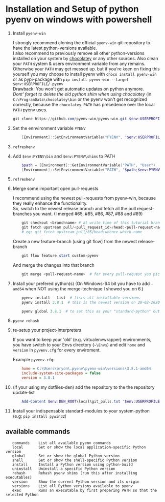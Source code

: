 # Installation and Setup of python pyenv on windows with powershell

1. Install `pyenv-win`

    I strongly recommend cloning the official `pyenv-win` git-repository to have the latest python-versions available.\
    I also recommend to previously remove all other python-versions installed on your system by [chocolatey](https://chocolatey.org/) or any other sources. Also clean your `PATH` system & users environment variable from any remains.\
    Otherwise your `PATH` may get messed up. but if you're keen on fixing this yourself you may choose to install pyenv
    with `choco install pyenv-win` or as pypi-package with `pip install pyenv-win --target $env:USERPROFILE/.pyenv`\
    Drawback: You won't get automatic updates on python anymore.\
    *Dont' forget to delete the old python shim when using chocolatey* (in `C:\ProgramData\chocolatey\bin` or the pyenv won't get recognized correctly,
    because the `chocolatey PATH` has precedence over the local `PATH` pyenv uses.

    ```powershell
    git clone https://github.com/pyenv-win/pyenv-win.git $env:USERPROFILE\.pyenv
    ```

2. Set the ennvironment variable `PYENV`

    ```powershell
        [Environment]::SetEnvironmentVariable("PYENV", "$env:USERPROFILE\.pyenv\pyenv-win", "Machine")
    ```

3. `refreshenv`

4. Add `$env:PYENV\bin` and `$env:PYENV\shims` to PATH

    ```powershell
        $path = [Environment]::GetEnvironmentVariable("PATH", "User")
        [Environment]::SetEnvironmentVariable("PATH", "$path;$env:PYENV\bin;$env:PYENV\shims", "User")
    ```

5. `refreshenv`

6. Merge some important open pull-requests

    I recommend using the newest pull-requests from pyenv-win, because they really enhance the functionality.\
    So, switch to the newest release branch and fetch all the pull request-branches you want. (I merged #65, #85, #86, #87, #88 and #89)

    ```powershell
        git checkout <branchname> # at write time of this tutorial branchname is: v1.2.5
        git fetch upstream pull/<pull_request_id>/head:<pull-request-name>
        # eg: git fetch upstream pull/85/head:whence-which-name
    ```

    Create a new feature-branch (using git flow) from the newest release-branch

    ```powershell
        git flow feature start custom-pyenv
    ```

    And merge the changes into that branch

    ```powershell
        git merge <pull-request-name>  # for every pull-request you picked
    ```

7. Install your prefered python(s) (On Windows-64 bit you have to add `-amd64` when NOT using the merge-technique I showed you on 6.)

    ```powershell
        pyenv install --list  # lists all installable versions
        pyenv install 3.8.1  # this is the newest version on 20-02-2020

        pyenv global 3.8.1  # to set this as your "standard-python" outside of venvs
    ```

8. `pyenv rehash`

9. re-setup your project-interpreters

    If you want to keep your 'old' (e.g. virtualenvwrapper) environments, you have switch to your Envs directory
    (`~\Envs`) and edit `home` and `version` in `pyvenv.cfg` for every enviroment.

    Example `pyvenv.cfg`:

    ```pyvenv.cfg
        home = C:\Users\oryon\.pyenv\pyenv-win\versions\3.8.1-amd64
        include-system-site-packages = false
        version = 3.8.1
    ```

10. (if your using my dotfiles-den) add the repository to the the repository update-list

    ```powershell
        Add-Content $env:DEN_ROOT\local\git_pulls.txt "$env:USERPROFILE\.pyenv"
    ```

11. Install your indispensable standard-modules to your system-python (e.g: `pip install pywin32`)

## available commands

```pyenv
   commands    List all available pyenv commands
   local       Set or show the local application-specific Python version
   global      Set or show the global Python version
   shell       Set or show the shell-specific Python version
   install     Install a Python version using python-build
   uninstall   Uninstall a specific Python version
   rehash      Rehash pyenv shims (run this after installing executables)
   version     Show the current Python version and its origin
   versions    List all Python versions available to pyenv
   exec        Runs an executable by first preparing PATH so that the selected Python
```
